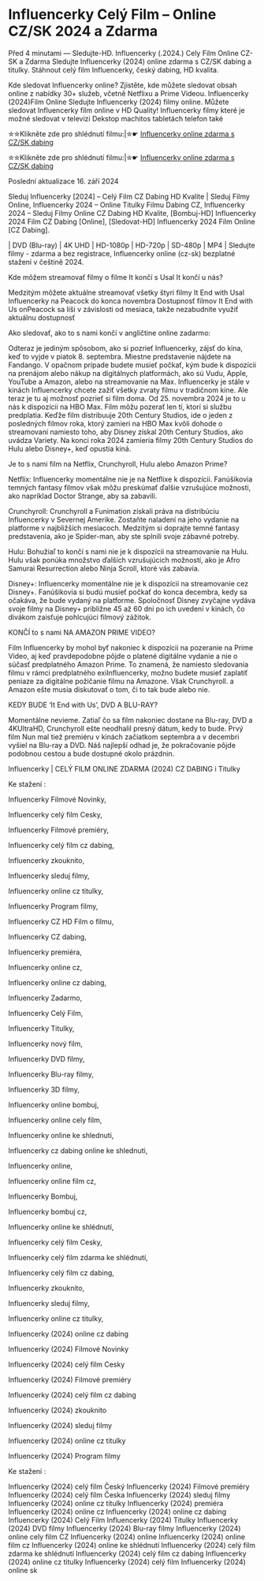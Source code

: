 # Influencerky Celý Film – Online CZ/SK 2024 a Zdarma

Před 4 minutami — Sledujte-HD. Influencerky (.2024.) Cely Film Online CZ-SK a Zdarma
Sledujte Influencerky (2024) online zdarma s CZ/SK dabing a titulky. Stáhnout celý film Influencerky, český dabing, HD kvalita.

Kde sledovat Influencerky online? Zjistěte, kde můžete sledovat obsah online z nabídky 30+ služeb, včetně Netflixu a Prime Videou. Influencerky (2024)Film Online Sledujte Influencerky (2024) filmy online. Můžete sledovat Influencerky film online v HD Quality! Influencerky filmy které je možné sledovat v televizi Dekstop machitos tabletách telefon také

✮✮Klikněte zde pro shlédnutí filmu:|✮☛ [Influencerky online zdarma s CZ/SK dabing](https://onlinecz-skdabingtitulkyzdarmo.blogspot.com/2024/09/influencerky-cely-film-online-cz.html)

✮✮Klikněte zde pro shlédnutí filmu:|✮☛ [Influencerky online zdarma s CZ/SK dabing](https://onlinecz-skdabingtitulkyzdarmo.blogspot.com/2024/09/influencerky-cely-film-online-cz.html)

Poslední aktualizace 16. září 2024


Sleduj Influencerky [2024] – Celý Film CZ Dabing HD Kvalite | Sleduj Filmy Online, Influencerky 2024 – Online Titulky Filmu Dabing CZ, Influencerky 2024 – Sleduj Filmy Online CZ Dabing HD Kvalite, [Bombuj-HD] Influencerky 2024 Film CZ Dabing [Online], [Sledovat-HD] Influencerky 2024 Film Online [CZ Dabing].

| DVD (Blu-ray) | 4K UHD | HD-1080p | HD-720p | SD-480p | MP4 | Sledujte filmy - zdarma a bez registrace, Influencerky online (cz-sk) bezplatné stažení v češtině 2024.

Kde môžem streamovať filmy o filme It končí s Usal It končí u nás?

Medzitým môžete aktuálne streamovať všetky štyri filmy It End with Usal Influencerky na Peacock do konca novembra Dostupnosť filmov It End with Us onPeacock sa líši v závislosti od mesiaca, takže nezabudnite využiť aktuálnu dostupnosť

Ako sledovať, ako to s nami končí v angličtine online zadarmo:

Odteraz je jediným spôsobom, ako si pozrieť Influencerky, zájsť do kina, keď to vyjde v piatok 8. septembra. Miestne predstavenie nájdete na Fandango. V opačnom prípade budete musieť počkať, kým bude k dispozícii na prenájom alebo nákup na digitálnych platformách, ako sú Vudu, Apple, YouTube a Amazon, alebo na streamovanie na Max. Influencerky je stále v kinách Influencerky chcete zažiť všetky zvraty filmu v tradičnom kine. Ale teraz je tu aj možnosť pozrieť si film doma. Od 25. novembra 2024 je to u nás k dispozícii na HBO Max. Film môžu pozerať len tí, ktorí si službu predplatia. Keďže film distribuuje 20th Century Studios, ide o jeden z posledných filmov roka, ktorý zamieri na HBO Max kvôli dohode o streamovaní namiesto toho, aby Disney získal 20th Century Studios, ako uvádza Variety. Na konci roka 2024 zamieria filmy 20th Century Studios do Hulu alebo Disney+, keď opustia kiná.

Je to s nami film na Netflix, Crunchyroll, Hulu alebo Amazon Prime?

Netflix: Influencerky momentálne nie je na Netflixe k dispozícii. Fanúšikovia temných fantasy filmov však môžu preskúmať ďalšie vzrušujúce možnosti, ako napríklad Doctor Strange, aby sa zabavili.

Crunchyroll: Crunchyroll a Funimation získali práva na distribúciu Influencerky v Severnej Amerike. Zostaňte naladení na jeho vydanie na platforme v najbližších mesiacoch. Medzitým si doprajte temné fantasy predstavenia, ako je Spider-man, aby ste splnili svoje zábavné potreby.

Hulu: Bohužiaľ to končí s nami nie je k dispozícii na streamovanie na Hulu. Hulu však ponúka množstvo ďalších vzrušujúcich možností, ako je Afro Samurai Resurrection alebo Ninja Scroll, ktoré vás zabavia.

Disney+: Influencerky momentálne nie je k dispozícii na streamovanie cez Disney+. Fanúšikovia si budú musieť počkať do konca decembra, kedy sa očakáva, že bude vydaný na platforme. Spoločnosť Disney zvyčajne vydáva svoje filmy na Disney+ približne 45 až 60 dní po ich uvedení v kinách, čo divákom zaisťuje pohlcujúci filmový zážitok.

KONČÍ to s nami NA AMAZON PRIME VIDEO?

Film Influencerky by mohol byť nakoniec k dispozícii na pozeranie na Prime Video, aj keď pravdepodobne pôjde o platené digitálne vydanie a nie o súčasť predplatného Amazon Prime. To znamená, že namiesto sledovania filmu v rámci predplatného exiInfluencerky, možno budete musieť zaplatiť peniaze za digitálne požičanie filmu na Amazone. Však Crunchyroll. a Amazon ešte musia diskutovať o tom, či to tak bude alebo nie.

KEDY BUDE ‘It End with Us’, DVD A BLU-RAY?

Momentálne nevieme. Zatiaľ čo sa film nakoniec dostane na Blu-ray, DVD a 4KUltraHD, Crunchyroll ešte neodhalil presný dátum, kedy to bude. Prvý film Nun mal tiež premiéru v kinách začiatkom septembra a v decembri vyšiel na Blu-ray a DVD. Náš najlepší odhad je, že pokračovanie pôjde podobnou cestou a bude dostupné okolo prázdnin.

Influencerky | CELÝ FILM ONLINE ZDARMA (2024) CZ DABING i Titulky

Ke stažení :

Influencerky Filmové Novinky,

Influencerky celý film Cesky,

Influencerky Filmové premiéry,

Influencerky celý film cz dabing,

Influencerky zkouknito,

Influencerky sleduj filmy,

Influencerky online cz titulky,

Influencerky Program filmy,

Influencerky CZ HD Film o filmu,

Influencerky CZ dabing,

Influencerky premiéra,

Influencerky online cz,

Influencerky online cz dabing,

Influencerky Zadarmo,

Influencerky Celý Film,

Influencerky Titulky,

Influencerky nový film,

Influencerky DVD filmy,

Influencerky Blu-ray filmy,

Influencerky 3D filmy,

Influencerky online bombuj,

Influencerky online cely film,

Influencerky online ke shlednuti,

Influencerky cz dabing online ke shlednuti,

Influencerky online,

Influencerky online film cz,

Influencerky Bombuj,

Influencerky bombuj cz,

Influencerky online ke shlédnutí,

Influencerky celý film Cesky,

Influencerky celý film zdarma ke shlédnutí,

Influencerky celý film cz dabing,

Influencerky zkouknito,

Influencerky sleduj filmy,

Influencerky online cz titulky,

Influencerky (2024) online cz dabing

Influencerky (2024) Filmové Novinky

Influencerky (2024) celý film Cesky

Influencerky (2024) Filmové premiéry

Influencerky (2024) celý film cz dabing

Influencerky (2024) zkouknito

Influencerky (2024) sleduj filmy

Influencerky (2024) online cz titulky

Influencerky (2024) Program filmy

Ke stažení :

Influencerky (2024) celý film Český Influencerky (2024) Filmové premiéry Influencerky (2024) celý film Česka Influencerky (2024) sleduj filmy Influencerky (2024) online cz titulky Influencerky (2024) premiéra Influencerky (2024) online cz Influencerky (2024) online cz dabing Influencerky (2024) Celý Film Influencerky (2024) Titulky Influencerky (2024) DVD filmy Influencerky (2024) Blu-ray filmy Influencerky (2024) online cely film CZ Influencerky (2024) online Influencerky (2024) online film cz Influencerky (2024) online ke shlédnutí Influencerky (2024) celý film zdarma ke shlédnutí Influencerky (2024) celý film cz dabing Influencerky (2024) online cz titulky Influencerky (2024) celý film Influencerky (2024) online sk

